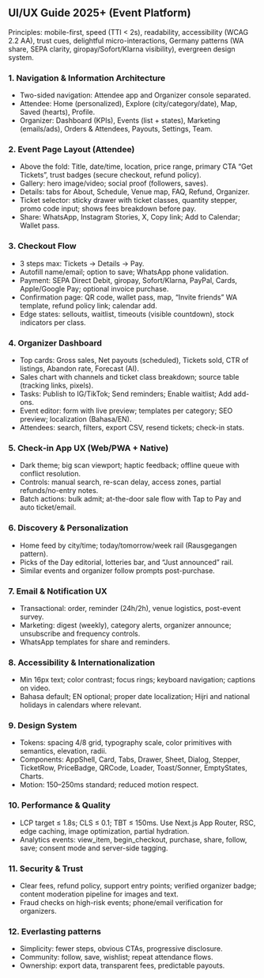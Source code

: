 ## UI/UX Guide 2025+ (Event Platform)

Principles: mobile-first, speed (TTI < 2s), readability, accessibility (WCAG 2.2 AA), trust cues, delightful micro-interactions, Germany patterns (WA share, SEPA clarity, giropay/Sofort/Klarna visibility), evergreen design system.

### 1. Navigation & Information Architecture

- Two-sided navigation: Attendee app and Organizer console separated.
- Attendee: Home (personalized), Explore (city/category/date), Map, Saved (hearts), Profile.
- Organizer: Dashboard (KPIs), Events (list + states), Marketing (emails/ads), Orders & Attendees, Payouts, Settings, Team.

### 2. Event Page Layout (Attendee)

- Above the fold: Title, date/time, location, price range, primary CTA “Get Tickets”, trust badges (secure checkout, refund policy).
- Gallery: hero image/video; social proof (followers, saves).
- Details: tabs for About, Schedule, Venue map, FAQ, Refund, Organizer.
- Ticket selector: sticky drawer with ticket classes, quantity stepper, promo code input; shows fees breakdown before pay.
- Share: WhatsApp, Instagram Stories, X, Copy link; Add to Calendar; Wallet pass.

### 3. Checkout Flow

- 3 steps max: Tickets -> Details -> Pay.
- Autofill name/email; option to save; WhatsApp phone validation.
- Payment: SEPA Direct Debit, giropay, Sofort/Klarna, PayPal, Cards, Apple/Google Pay; optional invoice purchase.
- Confirmation page: QR code, wallet pass, map, “Invite friends” WA template, refund policy link; calendar add.
- Edge states: sellouts, waitlist, timeouts (visible countdown), stock indicators per class.

### 4. Organizer Dashboard

- Top cards: Gross sales, Net payouts (scheduled), Tickets sold, CTR of listings, Abandon rate, Forecast (AI).
- Sales chart with channels and ticket class breakdown; source table (tracking links, pixels).
- Tasks: Publish to IG/TikTok; Send reminders; Enable waitlist; Add add-ons.
- Event editor: form with live preview; templates per category; SEO preview; localization (Bahasa/EN).
- Attendees: search, filters, export CSV, resend tickets; check-in stats.

### 5. Check‑in App UX (Web/PWA + Native)

- Dark theme; big scan viewport; haptic feedback; offline queue with conflict resolution.
- Controls: manual search, re-scan delay, access zones, partial refunds/no-entry notes.
- Batch actions: bulk admit; at-the-door sale flow with Tap to Pay and auto ticket/email.

### 6. Discovery & Personalization

- Home feed by city/time; today/tomorrow/week rail (Rausgegangen pattern).
- Picks of the Day editorial, lotteries bar, and “Just announced” rail.
- Similar events and organizer follow prompts post-purchase.

### 7. Email & Notification UX

- Transactional: order, reminder (24h/2h), venue logistics, post-event survey.
- Marketing: digest (weekly), category alerts, organizer announce; unsubscribe and frequency controls.
- WhatsApp templates for share and reminders.

### 8. Accessibility & Internationalization

- Min 16px text; color contrast; focus rings; keyboard navigation; captions on video.
- Bahasa default; EN optional; proper date localization; Hijri and national holidays in calendars where relevant.

### 9. Design System

- Tokens: spacing 4/8 grid, typography scale, color primitives with semantics, elevation, radii.
- Components: AppShell, Card, Tabs, Drawer, Sheet, Dialog, Stepper, TicketRow, PriceBadge, QRCode, Loader, Toast/Sonner, EmptyStates, Charts.
- Motion: 150–250ms standard; reduced motion respect.

### 10. Performance & Quality

- LCP target ≤ 1.8s; CLS ≤ 0.1; TBT ≤ 150ms. Use Next.js App Router, RSC, edge caching, image optimization, partial hydration.
- Analytics events: view_item, begin_checkout, purchase, share, follow, save; consent mode and server-side tagging.

### 11. Security & Trust

- Clear fees, refund policy, support entry points; verified organizer badge; content moderation pipeline for images and text.
- Fraud checks on high-risk events; phone/email verification for organizers.

### 12. Everlasting patterns

- Simplicity: fewer steps, obvious CTAs, progressive disclosure.
- Community: follow, save, wishlist; repeat attendance flows.
- Ownership: export data, transparent fees, predictable payouts.

